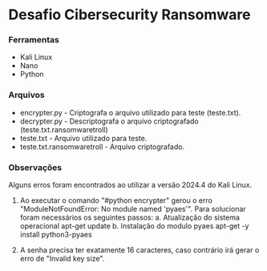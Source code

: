 # Desafio Cibersecurity Ransomware

### Ferramentas
- Kali Linux
- Nano
- Python

### Arquivos
- encrypter.py - Criptografa o arquivo utilizado para teste (teste.txt).
- decrypter.py - Descriptografa o arquivo criptografado (teste.txt.ransomwaretroll)
- teste.txt    - Arquivo utilizado para teste.
- teste.txt.ransomwaretroll - Arquivo criptografado.

### Observações

Alguns erros foram encontrados ao utilizar a versão 2024.4 do Kali Linux.

1. Ao executar o comando "#python encrypter" gerou o erro "ModuleNotFoundError: No module named 'pyaes'".
   Para solucionar foram necessários os seguintes passos:
     a. Atualização do sistema operacional
       apt-get update
     b. Instalação do modulo pyaes
       apt-get -y install python3-pyaes

2. A senha precisa ter exatamente 16 caracteres, caso contrário irá gerar o erro de "Invalid key size".
